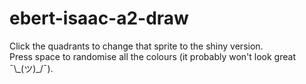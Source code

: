 # ebert-isaac-a2-draw
Click the quadrants to change that sprite to the shiny version.<br>
Press space to randomise all the colours (it probably won't look great ¯\\\_(ツ)\_/¯).
